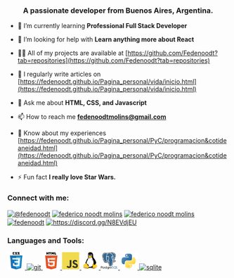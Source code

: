 <h3 align="center">A passionate developer from Buenos Aires, Argentina.</h3>

- 🌱 I’m currently learning **Professional Full Stack Developer**

- 🤝 I’m looking for help with **Learn anything more about React**

- 👨‍💻 All of my projects are available at [https://github.com/Fedenoodt?tab=repositories](https://github.com/Fedenoodt?tab=repositories)

- 📝 I regularly write articles on [https://fedenoodt.github.io/Pagina_personal/vida/inicio.html](https://fedenoodt.github.io/Pagina_personal/vida/inicio.html)

- 💬 Ask me about **HTML, CSS, and Javascript**

- 📫 How to reach me **fedenoodtmolins@gmail.com**

- 📄 Know about my experiences [https://fedenoodt.github.io/Pagina_personal/PyC/programacion&cotideaneidad.html](https://fedenoodt.github.io/Pagina_personal/PyC/programacion&cotideaneidad.html)

- ⚡ Fun fact **I really love Star Wars.**

<h3 align="left">Connect with me:</h3>
<p align="left">
<a href="https://twitter.com/@fedenoodt" target="blank"><img align="center" src="https://raw.githubusercontent.com/rahuldkjain/github-profile-readme-generator/master/src/images/icons/Social/twitter.svg" alt="@fedenoodt" height="30" width="40" /></a>
<a href="https://linkedin.com/in/federico noodt molins" target="blank"><img align="center" src="https://raw.githubusercontent.com/rahuldkjain/github-profile-readme-generator/master/src/images/icons/Social/linked-in-alt.svg" alt="federico noodt molins" height="30" width="40" /></a>
<a href="https://fb.com/federico noodt molins" target="blank"><img align="center" src="https://raw.githubusercontent.com/rahuldkjain/github-profile-readme-generator/master/src/images/icons/Social/facebook.svg" alt="federico noodt molins" height="30" width="40" /></a>
<a href="https://instagram.com/fedenoodt" target="blank"><img align="center" src="https://raw.githubusercontent.com/rahuldkjain/github-profile-readme-generator/master/src/images/icons/Social/instagram.svg" alt="fedenoodt" height="30" width="40" /></a>
<a href="https://discord.gg/https://discord.gg/N8EVdjEU" target="blank"><img align="center" src="https://raw.githubusercontent.com/rahuldkjain/github-profile-readme-generator/master/src/images/icons/Social/discord.svg" alt="https://discord.gg/N8EVdjEU" height="30" width="40" /></a>
</p>

<h3 align="left">Languages and Tools:</h3>
<p align="left"> <a href="https://www.w3schools.com/css/" target="_blank" rel="noreferrer"> <img src="https://raw.githubusercontent.com/devicons/devicon/master/icons/css3/css3-original-wordmark.svg" alt="css3" width="40" height="40"/> </a> <a href="https://git-scm.com/" target="_blank" rel="noreferrer"> <img src="https://www.vectorlogo.zone/logos/git-scm/git-scm-icon.svg" alt="git" width="40" height="40"/> </a> <a href="https://www.w3.org/html/" target="_blank" rel="noreferrer"> <img src="https://raw.githubusercontent.com/devicons/devicon/master/icons/html5/html5-original-wordmark.svg" alt="html5" width="40" height="40"/> </a> <a href="https://developer.mozilla.org/en-US/docs/Web/JavaScript" target="_blank" rel="noreferrer"> <img src="https://raw.githubusercontent.com/devicons/devicon/master/icons/javascript/javascript-original.svg" alt="javascript" width="40" height="40"/> </a> <a href="https://www.linux.org/" target="_blank" rel="noreferrer"> <img src="https://raw.githubusercontent.com/devicons/devicon/master/icons/linux/linux-original.svg" alt="linux" width="40" height="40"/> </a> <a href="https://www.postgresql.org" target="_blank" rel="noreferrer"> <img src="https://raw.githubusercontent.com/devicons/devicon/master/icons/postgresql/postgresql-original-wordmark.svg" alt="postgresql" width="40" height="40"/> </a> <a href="https://www.python.org" target="_blank" rel="noreferrer"> <img src="https://raw.githubusercontent.com/devicons/devicon/master/icons/python/python-original.svg" alt="python" width="40" height="40"/> </a> <a href="https://www.sqlite.org/" target="_blank" rel="noreferrer"> <img src="https://www.vectorlogo.zone/logos/sqlite/sqlite-icon.svg" alt="sqlite" width="40" height="40"/> </a> </p>
